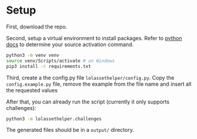 # Setup

First, download the repo. 

Second, setup a virtual environment to install packages. Refer to [python docs](https://docs.python.org/3/library/venv.html#how-venvs-work) to determine your source activation command.
```bash
python3 -m venv venv
source venv/Scripts/activate # on Windows
pip3 install -r requirements.txt
```

Third, create a the config.py file `lolassethelper/config.py`. Copy the `config.example.py` file, remove the example from the file name and insert all the requested values

After that, you can already run the script (currently it only supports challenges):
```bash
python3 -m lolassethelper.challenges
```
The generated files should be in a `output/` directory.